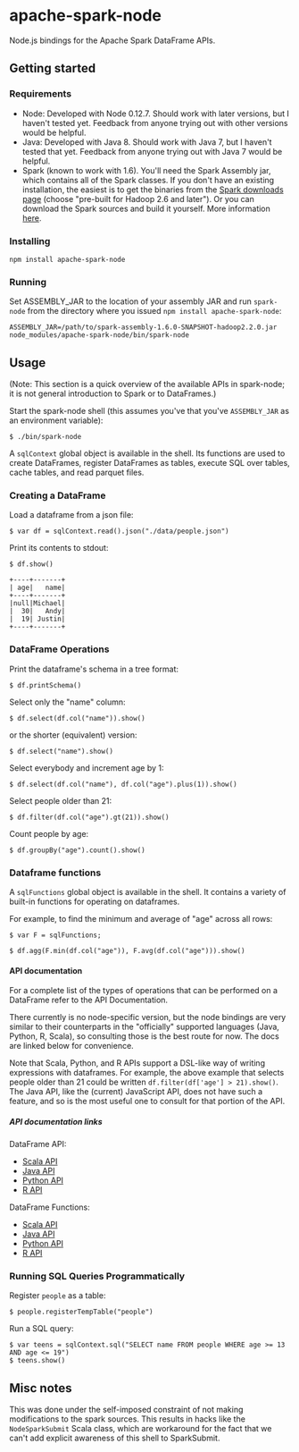 apache-spark-node
=================

Node.js bindings for the Apache Spark DataFrame APIs.


Getting started
---------------

### Requirements

- Node: Developed with Node 0.12.7. Should work with later versions, but I haven't
  tested yet. Feedback from anyone trying out with other versions would be helpful.
- Java: Developed with Java 8. Should work with Java 7, but I haven't tested
  that yet. Feedback from anyone trying out with Java 7 would be helpful.
- Spark (known to work with 1.6). You'll need the Spark Assembly jar, which
  contains all of the Spark classes. If you don't have an existing
  installation, the easiest is to get the binaries from the
  [Spark downloads page](http://spark.apache.org/downloads.html) (choose
  "pre-built for Hadoop 2.6 and later"). Or you can download the Spark sources
  and build it yourself. More information
  [here](http://spark.apache.org/docs/latest/building-spark.html).


### Installing

`npm install apache-spark-node`

### Running

Set ASSEMBLY_JAR to the location of your assembly JAR and run `spark-node` from the directory where you issued `npm install apache-spark-node`:
```shell
ASSEMBLY_JAR=/path/to/spark-assembly-1.6.0-SNAPSHOT-hadoop2.2.0.jar node_modules/apache-spark-node/bin/spark-node
```

Usage
-----

(Note: This section is a quick overview of the available APIs in spark-node;
it is not general introduction to Spark or to DataFrames.)

Start the spark-node shell (this assumes you've that you've `ASSEMBLY_JAR` as
an environment variable):

    $ ./bin/spark-node

A `sqlContext` global object is available in the shell. Its functions are used to create
DataFrames, register DataFrames as tables, execute SQL over tables, cache
tables, and read parquet files.


### Creating a DataFrame

Load a dataframe from a json file:

    $ var df = sqlContext.read().json("./data/people.json")

Print its contents to stdout:

    $ df.show()

```
+----+-------+
| age|   name|
+----+-------+
|null|Michael|
|  30|   Andy|
|  19| Justin|
+----+-------+
```

### DataFrame Operations

Print the dataframe's schema in a tree format:

    $ df.printSchema()

Select only the "name" column:

    $ df.select(df.col("name")).show()

or the shorter (equivalent) version:

    $ df.select("name").show()

Select everybody and increment age by 1:

    $ df.select(df.col("name"), df.col("age").plus(1)).show()

Select people older than 21:

    $ df.filter(df.col("age").gt(21)).show()

Count people by age:

    $ df.groupBy("age").count().show()


### Dataframe functions

A `sqlFunctions` global object is available in the shell. It contains a
variety of built-in functions for operating on dataframes.

For example, to find the minimum and average of "age" across all rows:

    $ var F = sqlFunctions;

    $ df.agg(F.min(df.col("age")), F.avg(df.col("age"))).show()

#### API documentation

For a complete list of the types of operations that can be performed on a
DataFrame refer to the API Documentation.

There currently is no node-specific version, but the node bindings are
very similar to their counterparts in the "officially" supported languages
(Java, Python, R, Scala), so consulting those is the best route for
now. The docs are linked below for convenience.

Note that Scala, Python, and R APIs support a DSL-like way of writing
expressions with dataframes. For example, the above example that selects
people older than 21 could be written `df.filter(df['age'] > 21).show()`. The
Java API, like the (current) JavaScript API, does not have such a feature, and
so is the most useful one to consult for that portion of the API.


##### API documentation links

DataFrame API:
- [Scala API](http://spark.apache.org/docs/latest/api/scala/index.html#org.apache.spark.sql.DataFrame)
- [Java API](http://spark.apache.org/docs/latest/api/java/org/apache/spark/sql/DataFrame.html)
- [Python API](http://spark.apache.org/docs/latest/api/python/pyspark.sql.html#pyspark.sql.DataFrame)
- [R API](http://spark.apache.org/docs/latest/api/R/index.html)


DataFrame Functions:
- [Scala API](http://spark.apache.org/docs/latest/api/scala/index.html#org.apache.spark.sql.functions$)
- [Java API](http://spark.apache.org/docs/latest/api/java/org/apache/spark/sql/functions.html)
- [Python API](http://spark.apache.org/docs/latest/api/python/pyspark.sql.html#module-pyspark.sql.functions)
- [R API](http://spark.apache.org/docs/latest/api/R/index.html)


### Running SQL Queries Programmatically

Register `people` as a table:

    $ people.registerTempTable("people")

Run a SQL query:

    $ var teens = sqlContext.sql("SELECT name FROM people WHERE age >= 13 AND age <= 19")
    $ teens.show()

## Misc notes

This was done under the self-imposed constraint of not making modifications to
the spark sources. This results in hacks like the `NodeSparkSubmit` Scala
class, which are workaround for the fact that we can't add explicit awareness
of this shell to SparkSubmit.



